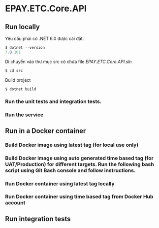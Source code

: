 # EPAY.ETC.Core.API
## Run locally

Yêu cầu phải có .NET 6.0 được cài đặt.
```c#
$ dotnet --version
7.0.101
```

Di chuyển vào thư mục src có chứa file *EPAY.ETC.Core.API.sln*
```c#
$ cd src
```

Build project
```c#
$ dotnet build
```
### Run the unit tests and integration tests. 

### Run the service

## Run in a Docker container

### Build Docker image using latest tag (for local use only)

### Build Docker image using auto generated time based tag (for UAT/Production) for different targets. Run the following bash script using Git Bash console and follow instructions.

### Run Docker container using latest tag locally

### Run Docker container using time based tag from Docker Hub account

## Run integration tests
